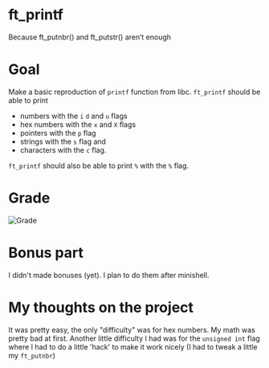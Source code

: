 # ft_printf

Because ft_putnbr() and ft_putstr() aren’t enough

# Goal

Make a basic reproduction of `printf` function from libc.
`ft_printf` should be able to print
- numbers with the `i` `d` and `u` flags
- hex numbers with the `x` and `X` flags
- pointers with the `p` flag
- strings with the `s` flag and
- characters with the `c` flag.

`ft_printf` should also be able to print `%` with the `%` flag.

# Grade

![Grade](https://img.shields.io/badge/Grade-100-green)

# Bonus part

I didn't made bonuses (yet). I plan to do them after minishell.

# My thoughts on the project

It was pretty easy, the only "difficulty" was for hex numbers. My math was pretty bad at first. Another little difficulty I had was for the `unsigned int` flag where I had to do a little 'hack' to make it work nicely (I had to tweak a little my `ft_putnbr`)
